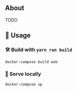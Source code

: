 ## About
TODO

## 🚴 Usage

### 🛠️ Build with `yarn run build`

```
docker-compose build web
```

### 🔬 Serve locally

```
docker-compose up
```
